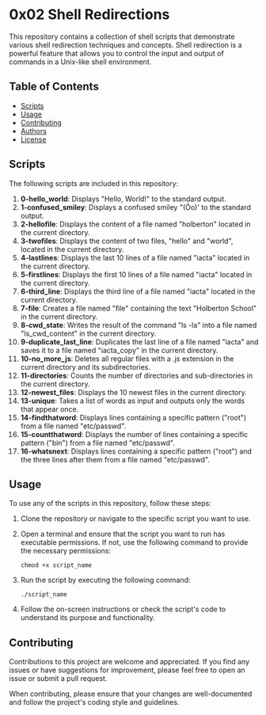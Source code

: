 # 0x02 Shell Redirections

This repository contains a collection of shell scripts that demonstrate various shell redirection techniques and concepts. Shell redirection is a powerful feature that allows you to control the input and output of commands in a Unix-like shell environment.

## Table of Contents

- [Scripts](#scripts)
- [Usage](#usage)
- [Contributing](#contributing)
- [Authors](#authors)
- [License](#license)

## Scripts

The following scripts are included in this repository:

1. **0-hello_world**: Displays "Hello, World!" to the standard output.
2. **1-confused_smiley**: Displays a confused smiley "(Ôo)' to the standard output.
3. **2-hellofile**: Displays the content of a file named "holberton" located in the current directory.
4. **3-twofiles**: Displays the content of two files, "hello" and "world", located in the current directory.
5. **4-lastlines**: Displays the last 10 lines of a file named "iacta" located in the current directory.
6. **5-firstlines**: Displays the first 10 lines of a file named "iacta" located in the current directory.
7. **6-third_line**: Displays the third line of a file named "iacta" located in the current directory.
8. **7-file**: Creates a file named "file" containing the text "Holberton School" in the current directory.
9. **8-cwd_state**: Writes the result of the command "ls -la" into a file named "ls_cwd_content" in the current directory.
10. **9-duplicate_last_line**: Duplicates the last line of a file named "iacta" and saves it to a file named "iacta_copy" in the current directory.
11. **10-no_more_js**: Deletes all regular files with a .js extension in the current directory and its subdirectories.
12. **11-directories**: Counts the number of directories and sub-directories in the current directory.
13. **12-newest_files**: Displays the 10 newest files in the current directory.
14. **13-unique**: Takes a list of words as input and outputs only the words that appear once.
15. **14-findthatword**: Displays lines containing a specific pattern ("root") from a file named "etc/passwd".
16. **15-countthatword**: Displays the number of lines containing a specific pattern ("bin") from a file named "etc/passwd".
17. **16-whatsnext**: Displays lines containing a specific pattern ("root") and the three lines after them from a file named "etc/passwd".

## Usage

To use any of the scripts in this repository, follow these steps:

1. Clone the repository or navigate to the specific script you want to use.

2. Open a terminal and ensure that the script you want to run has executable permissions. If not, use the following command to provide the necessary permissions:
   ```
   chmod +x script_name
   ```

3. Run the script by executing the following command:
   ```
   ./script_name
   ```

4. Follow the on-screen instructions or check the script's code to understand its purpose and functionality.

## Contributing

Contributions to this project are welcome and appreciated. If you find any issues or have suggestions for improvement, please feel free to open an issue or submit a pull request.

When contributing, please ensure that your changes are well-documented and follow the project's coding style and guidelines.


